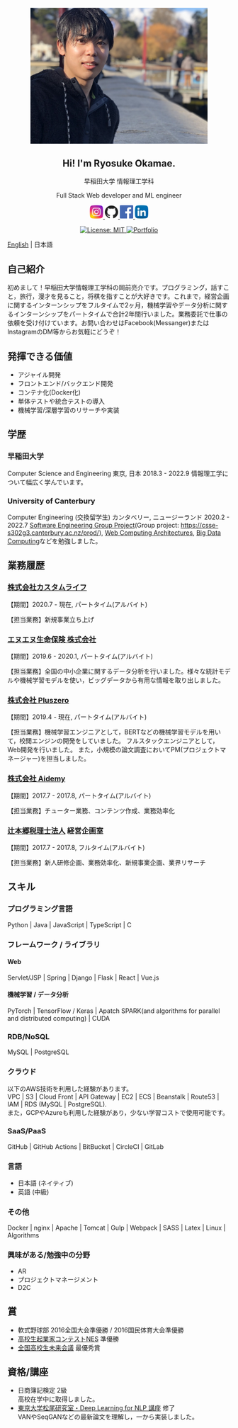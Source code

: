<p align="center">
  <img width="400" src="public/image/profile.jpg">
</p>
<H2 align="center">
  Hi! I'm Ryosuke Okamae.
</H2>
<p align="center">早稲田大学 情報理工学科</p>
<p align="center">Full Stack Web developer and ML engineer</p>

<p align="center">
  <a href="https://www.instagram.com/maeoka__/">
    <img width="30" src="public/image/instagram.png" alt="Instagram">
  </a>
  <a href="https://github.com/ryosuke4138">
    <img width="30" src="public/image/github.png" alt="GitHub">
  </a>
  <a href="https://www.facebook.com/ryosuke.okamae.1">
    <img width="30" src="public/image/facebook.png" alt="Facebook">
  </a>
  <a href="https://www.linkedin.com/in/ryosuke-okamae-041720170/">
    <img width="30" src="public/image/linkedin.png" alt="LinkedIn">
  </a>
</p>
<p align="center">
  <a href="https://opensource.org/licenses/MIT">
    <img src="https://img.shields.io/badge/License-MIT-blue.svg" alt="License: MIT">
  </a>
  <a href="https://github.com/ryosuke4138/PetitionApp">
    <img src="https://img.shields.io/badge/Hey!-Portfolio is here-ff69b4.svg" alt="Portfolio">
  </a>
</p>

[English](/README.md) | 日本語

## 自己紹介

初めまして！早稲田大学情報理工学科の岡前亮介です。プログラミング，話すこと，旅行，漫才を見ること，将棋を指すことが大好きです。これまで，経営企画に関するインターンシップをフルタイムで2ヶ月，機械学習やデータ分析に関するインターンシップをパートタイムで合計2年間行いました。業務委託で仕事の依頼を受け付けています。お問い合わせはFacebook(Messanger)またはInstagramのDM等からお気軽にどうぞ！

## 発揮できる価値

- アジャイル開発
- フロントエンド/バックエンド開発
- コンテナ化(Docker化)
- 単体テストや統合テストの導入
- 機械学習/深層学習のリサーチや実装

## 学歴

### 早稲田大学

Computer Science and Engineering
東京, 日本
2018.3 - 2022.9
情報理工学について幅広く学んでいます。

### University of Canterbury

Computer Engineering (交換留学生)
カンタベリー, ニュージーランド
2020.2 - 2022.7
[Software Engineering Group Project](https://www.canterbury.ac.nz/courseinfo/GetCourseDetails.aspx?course=SENG302&occurrence=20W(C)&year=2020)(Group project: https://csse-s302g3.canterbury.ac.nz/prod/), [Web Computing Architectures](https://www.canterbury.ac.nz/courseinfo/GetCourseDetails.aspx?course=SENG365&occurrence=20S1(C)&year=2020), [Big Data Computing](https://www.canterbury.ac.nz/courseinfo/GetCourseDetails.aspx?course=DATA301&occurrence=20S1(C)&year=2020)などを勉強しました。

## 業務履歴

### [株式会社カスタムライフ](https://customlife-media.jp/)

【期間】2020.7 - 現在, パートタイム(アルバイト)

【担当業務】新規事業立ち上げ

### [エヌエヌ生命保険 株式会社](https://www.nnlife.co.jp)

【期間】2019.6 - 2020.1, パートタイム(アルバイト)

【担当業務】全国の中小企業に関するデータ分析を行いました。様々な統計モデルや機械学習モデルを使い，ビッグデータから有用な情報を取り出しました。

### [株式会社 Pluszero](https://plus-zero.co.jp/)

【期間】2019.4 - 現在, パートタイム(アルバイト)

【担当業務】機械学習エンジニアとして，BERTなどの機械学習モデルを用いて，校閲エンジンの開発をしていました。
フルスタックエンジニアとして，Web開発を行いました。
また，小規模の論文調査においてPM(プロジェクトマネージャー)を担当しました。

### [株式会社 Aidemy](https://aidemy.co.jp/)

【期間】2017.7 - 2017.8, パートタイム(アルバイト)

【担当業務】チューター業務、コンテンツ作成、業務効率化

### [辻本郷税理士法人](https://www.ht-tax.or.jp/) 経営企画室

【期間】2017.7 - 2017.8, フルタイム(アルバイト)

【担当業務】新人研修企画、業務効率化、新規事業企画、業界リサーチ

## スキル

### プログラミング言語

Python | Java | JavaScript | TypeScript | C

### フレームワーク / ライブラリ

#### Web

Servlet/JSP | Spring | Django | Flask | React | Vue.js

#### 機械学習 / データ分析

PyTorch | TensorFlow / Keras | Apatch SPARK(and algorithms for parallel and distributed computing) | CUDA

### RDB/NoSQL

MySQL | PostgreSQL

### クラウド

以下のAWS技術を利用した経験があります。  
VPC | S3 | Cloud Front | API Gateway | EC2 | ECS | Beanstalk | Route53 | IAM | RDS (MySQL | PostgreSQL).  
また，GCPやAzureも利用した経験があり，少ない学習コストで使用可能です。

### SaaS/PaaS

GitHub | GitHub Actions | BitBucket | CircleCI | GitLab

### 言語

- 日本語 (ネイティブ)
- 英語 (中級)

### その他

Docker | nginx | Apache | Tomcat | Gulp | Webpack | SASS | Latex | Linux | Algorithms

### 興味がある/勉強中の分野

- AR
- プロジェクトマネージメント
- D2C

## 賞

- 軟式野球部 2016全国大会準優勝 / 2016国民体育大会準優勝
- [高校生起業家コンテストNES](https://www.facebook.com/next.entrepreneur.summit/) 準優勝
- [全国高校生未来会議](https://www.facebook.com/revisionjapan/) 最優秀賞

## 資格/講座

- 日商簿記検定 2級  
  高校在学中に取得しました。
- [東京大学松尾研究室・Deep Learning for NLP 講座](https://deeplearning.jp/deep-learning-for-nlp/) 修了  
  VANやSeqGANなどの最新論文を理解し，一から実装しました。
